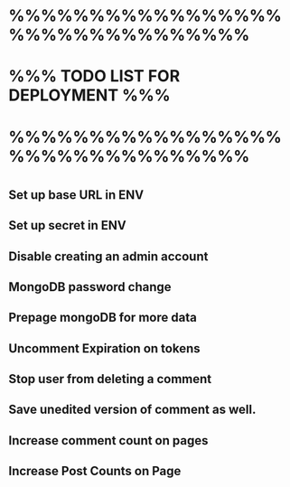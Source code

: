 # %%%%%%%%%%%%%%%%%%%%%%%%%%%%%%%%
# %%% TODO LIST FOR DEPLOYMENT %%%
# %%%%%%%%%%%%%%%%%%%%%%%%%%%%%%%%
#
## Set up base URL in ENV
## Set up secret in ENV
## Disable creating an admin account
## MongoDB password change
## Prepage mongoDB for more data
## Uncomment Expiration on tokens
## Stop user from deleting a comment
## Save unedited version of comment as well.
## Increase comment count on pages
## Increase Post Counts on Page